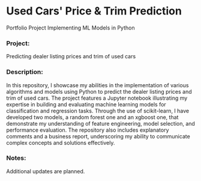 # Used Cars' Price & Trim Prediction
Portfolio Project Implementing ML Models in Python

### Project: 
Predicting dealer listing prices and trim of used cars

### Description: 
In this repository, I showcase my abilities in the implementation of various algorithms and models using Python to predict the dealer listing prices and trim of used cars. The project features a Jupyter notebook illustrating my expertise in building and evaluating machine learning models for classification and regression tasks. Through the use of scikit-learn, I have developed two models, a random forest one and an xgboost one, that demonstrate my understanding of feature engineering, model selection, and performance evaluation. The repository also includes explanatory comments and a business report, underscoring my ability to communicate complex concepts and solutions effectively.

### Notes:
Additional updates are planned.
